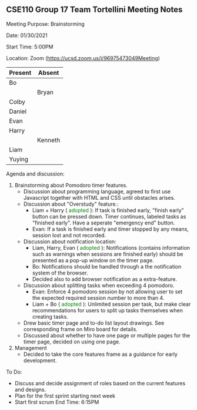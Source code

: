 ## CSE110 Group 17 Team Tortellini Meeting Notes
 
Meeting Purpose: Brainstorming
 
Date: 01/30/2021
 
Start Time: 5:00PM
 
Location: Zoom (https://ucsd.zoom.us/j/96975473049Meeting) 
 
| Present | Absent  |
| ------- | ------- |
| Bo      |         |
|         | Bryan   |
| Colby   |         |
| Daniel  |         |
| Evan    |         |
| Harry   |         |
|         | Kenneth |
| Liam    |         |
| Yuying  |         |
 
Agenda and discussion:
1. Brainstorming about Pomodoro timer features.
   * Discussion about programming language, agreed to first use Javascript together with HTML and CSS until obstacles arises. 
   * Discussion about "Overstudy" feature.:
     - Liam + Harry (<span style="color:green"> adopted </span>): If task is finished early, "finish early" button can be pressed down. Timer continues, labeled tasks as "finished early". Have a seperate "emergency end" button. 
     - Evan: If a task is finished early and timer stopped by any means, session lost and not recorded.
   * Discussion about notification location:    
     - Liam, Harry, Evan  (<span style="color:green"> adopted </span>): Notifications (contains information such as warnings when sessions are finished early) should be presented as a pop-up window on the timer page.
     - Bo: Notifications should be handled through a the notification system of the browser.
     - Decided also to add browser notification as a extra-feature. 
   * Discussion about splitting tasks when exceeding 4 pomodoro.
     - Evan: Enforce 4 pomodoro session by not allowing user to set the expected required session number to more than 4.
     - Liam + Bo  (<span style="color:green"> adopted </span>): Unlimited session per task, but make clear recommendations for users to split up tasks themselves when creating tasks.
   * Drew basic timer page and to-do list layout drawings. See corresponding frame on Miro board for details. 
   * Discussed about whether to have one page or multiple pages for the timer page, decided on using one page.
2. Management
   * Decided to take the core features frame as a guidance for early development.
   
To Do:
- Discuss and decide assignment of roles based on the current features and designs.
- Plan for the first sprint starting next week
- Start first scrum 
End Time: 6:15PM
 


